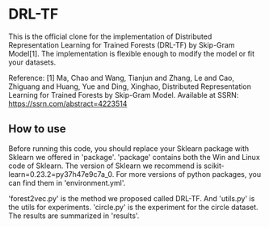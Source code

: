 # DRL-TF

This is the official clone for the implementation of Distributed Representation Learning for Trained Forests (DRL-TF) by Skip-Gram Model[1]. The implementation is flexible enough to modify the model or fit your datasets.

Reference: [1] Ma, Chao and Wang, Tianjun and Zhang, Le and Cao, Zhiguang and Huang, Yue and Ding, Xinghao, Distributed Representation Learning for Trained Forests by Skip-Gram Model. Available at SSRN: https://ssrn.com/abstract=4223514

## How to use

Before running this code, you should replace your Sklearn package with Sklearn we offered in 'package'. 'package' contains both the Win and Linux code of Sklearn. The version of Sklearn we recommend is scikit-learn=0.23.2=py37h47e9c7a_0. For more versions of python packages, you can find them in 'environment.yml'.

'forest2vec.py' is the method we proposed called DRL-TF. And 'utils.py' is the utils for experiments. 'circle.py' is the experiment for the circle dataset. The results are summarized in 'results'.
